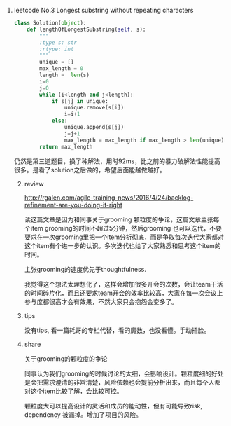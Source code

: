 1. leetcode No.3 Longest substring without repeating characters

   ```python
   class Solution(object):
       def lengthOfLongestSubstring(self, s):
           """
           :type s: str
           :rtype: int
           """
           unique = []
           max_length = 0
           length =  len(s)
           i=0
           j=0
           while (i<length and j<length):
               if s[j] in unique:
                   unique.remove(s[i])
                   i=i+1
               else:
                   unique.append(s[j])
                   j=j+1
                   max_length = max_length if max_length > len(unique) else len(unique)
           return max_length
   ```

   仍然是第三道题目，换了种解法，用时92ms，比之前的暴力破解法性能提高很多。是看了solution之后做的，希望后面能越做越好。

   2. review

      <http://rgalen.com/agile-training-news/2016/4/24/backlog-refinement-are-you-doing-it-right>

      读这篇文章是因为和同事关于grooming 颗粒度的争论，这篇文章主张每个item grooming的时间不超过5分钟，然后grooming 也可以迭代，不要要求在一次grooming里把一个item分析彻底，而是争取每次迭代大家都对这个item有个进一步的认识。多次迭代也给了大家熟悉和思考这个item的时间。

      主张grooming的速度优先于thoughtfulness.

      我觉得这个想法太理想化了，这样会增加很多开会的次数，会让team干活的时间碎片化，而且还要求team开会的效率比较高，大家在每一次会议上参与度都很高才会有效果，不然大家只会抱怨会变多了。

   3. tips 

      没有tips, 看一篇耗哥的专栏代替，看的魔数，也没看懂。手动捂脸。

   4. share

      关于grooming的颗粒度的争论

      同事认为我们grooming的时候讨论的太细，会影响设计。颗粒度细的好处是会把需求澄清的非常清楚，风险依赖也会提前分析出来，而且每个人都对这个item比较了解，会比较可控。

      颗粒度大可以提高设计的灵活和成员的能动性，但有可能导致risk, dependency 被漏掉。增加了项目的风险。

